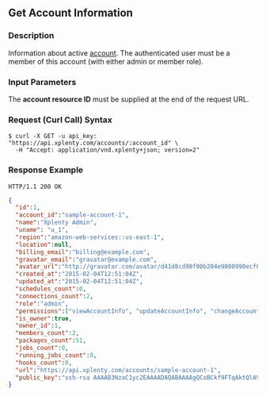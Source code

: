 ## Get Account Information

### Description
Information about active [account](https://github.com/xplenty/xplenty-api-doc-v2/blob/master/resources/account.md).
The authenticated user must be a member of this account (with either admin or member role).

### Input Parameters
The **account resource ID** must be supplied at the end of the request URL.

### Request (Curl Call) Syntax
```shell
$ curl -X GET -u api_key: "https://api.xplenty.com/accounts/:account_id" \
  -H "Accept: application/vnd.xplenty+json; version=2"
```

### Response Example
```HTTP
HTTP/1.1 200 OK
```

```json
{
  "id":1,
  "account_id":"sample-account-1",
  "name":"Xplenty Admin",
  "uname": "u_1",
  "region":"amazon-web-services::us-east-1",
  "location":null,
  "billing_email":"billing@example.com",
  "gravatar_email":"gravatar@example.com",
  "avatar_url":"http://gravatar.com/avatar/d41d8cd98f00b204e9800998ecf8427e.png?d=retro&s=140",
  "created_at":"2015-02-04T12:51:04Z",
  "updated_at":"2015-02-04T12:51:04Z",
  "schedules_count":0,
  "connections_count":2,
  "role":"admin",
  "permissions":["viewAccountInfo", "updateAccountInfo", "changeAccountOwner", "deleteAccount", "viewAccountBillingInfo", "updateAccountBillingInfo", "viewAccountUsage", "listMembers", "inviteMember", "deleteMember", "updateMemberRole", "viewAccountMember", "listHooks", "viewHook", "createHook", "updateHook", "deleteHook", "listConnections", "viewConnection", "createConnection", "testConnection", "importConnection", "updateConnection", "deleteConnection", "listPackages", "viewPackage", "createPackage", "updatePackage", "deletePackage", "validatePackage", "listPackageTemplates", "listJobs", "viewJob", "createJob", "listClusters", "viewCluster", "createCluster", "updateCluster", "deleteCluster", "listSchedules", "viewSchedule", "createSchedule", "updateSchedule", "deleteSchedule"], 
  "is_owner":true,
  "owner_id":1,
  "members_count":2,
  "packages_count":51,
  "jobs_count":0,
  "running_jobs_count":0,
  "hooks_count":0,
  "url":"https://api.xplenty.com/accounts/sample-account-1",
  "public_key":"ssh-rsa AAAAB3NzaC1yc2EAAAADAQABAAAAgQCoBCkf9FTqAktQlAVLPAC7eMftuaAcxKtPwPPK/mwEAF0Xx7s0AgbsYws8MTsZyMic3aQxDMDn0gZYPOO6ws9+Fk51dBXCWVTgJMB7a01RdmHOV6nX4VNKnc5NRfB8bM8hvWm1UoeIUW6EAsFFiXlwnkLHcodjTjt/LxCXGZftjw== xplenty@example.com"
}
```
